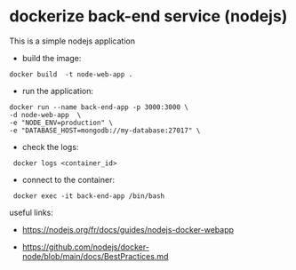 # dockerize back-end service (nodejs)
This is a simple nodejs application 

- build the image:

``````
docker build  -t node-web-app .
``````
- run the application:

```
docker run --name back-end-app -p 3000:3000 \
-d node-web-app  \
-e "NODE_ENV=production" \
-e "DATABASE_HOST=mongodb://my-database:27017" \
```
- check the logs:
`````
 docker logs <container_id>
`````

- connect to the container:
``````
 docker exec -it back-end-app /bin/bash
``````
useful links:
- https://nodejs.org/fr/docs/guides/nodejs-docker-webapp

- https://github.com/nodejs/docker-node/blob/main/docs/BestPractices.md